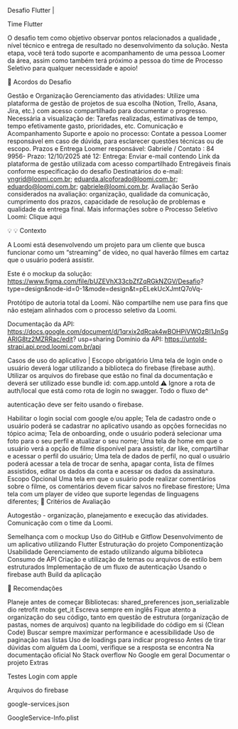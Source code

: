 Desafio Flutter |

Time Flutter

O desafio tem como objetivo observar pontos relacionados a qualidade , nível técnico e
entrega de resultado no desenvolvimento da solução.
Nesta etapa, você terá todo suporte e acompanhamento de uma pessoa Loomer da
área, assim como também terá próximo a pessoa do time de Processo Seletivo para
qualquer necessidade e apoio!

🤝 Acordos do Desafio

Gestão e Organização
Gerenciamento das atividades: Utilize uma plataforma de gestão de projetos de sua
escolha Notion, Trello, Asana, Jira, etc.) com acesso compartilhado para documentar o
progresso.
Necessária a visualização de: Tarefas realizadas, estimativas de tempo, tempo
efetivamente gasto, prioridades, etc.
Comunicação e Acompanhamento
Suporte e apoio no processo: Contate a pessoa Loomer responsável em caso de dúvida,
para esclarecer questões técnicas ou de escopo.
Prazos e Entrega
Loomer responsável: Gabriele / Contato  84 9956
Prazo: 12/10/2025 até 12
Entrega: Enviar e-mail contendo
Link da plataforma de gestão utilizada com acesso compartilhado
Entregáveis finais conforme especificação do desafio
Destinatários do e-mail: yngrid@loomi.com.br; eduarda.alcoforado@loomi.com.br;
eduardo@loomi.com.br; gabriele@loomi.com.br.
Avaliação
Serão considerados na avaliação: organização, qualidade da comunicação, cumprimento
dos prazos, capacidade de resolução de problemas e qualidade da entrega final.
Mais informações sobre o Processo Seletivo Loomi: Clique aqui

💡
💡 Contexto

A Loomi está desenvolvendo um projeto para um cliente que busca funcionar como um
“streamingˮ de vídeo, no qual haverão filmes em cartaz que o usuário poderá assistir.

Este é o mockup da solução: https://www.figma.com/file/bUZEVhX33cbZfZqRGkNZGV/Desafio?
type=design&node-id=01&mode=design&t=pELekUcXJmtQ7oVq-

Protótipo de autoria total da Loomi. Não compartilhe nem use para fins que não estejam
alinhados com o processo seletivo da Loomi.

Documentação da API
https://docs.google.com/document/d/1qrxix2dRcak4wBOHPiVWOzBI1JnSgARIG8tz2MZRRac/edit?
usp=sharing
Domínio da API https://untold-strapi.api.prod.loomi.com.br/api

Casos de uso do aplicativo | Escopo obrigatório
Uma tela de login onde o usuário deverá logar utilizando a biblioteca do firebase (firebase
auth). Utilizar os arquivos do firebase que estão no final da documentação e deverá ser
utilizado esse bundle id: com.app.untold
⚠ Ignore a rota de auth/local que está como rota de login no swagger. Todo o fluxo de^

autenticação deve ser feito usando o firebase.

Habilitar o login social com google e/ou apple;
Tela de cadastro onde o usuário poderá se cadastrar no aplicativo usando as opções
fornecidas no tópico acima;
Tela de onboarding, onde o usuário poderá selecionar uma foto para o seu perfil e atualizar o
seu nome;
Uma tela de home em que o usuário verá a opção de filme disponível para assistir, dar like,
compartilhar e acessar o perfil do usuário;
Uma tela de dados de perfil, no qual o usuário poderá acessar a tela de trocar de senha,
apagar conta, lista de filmes assistidos, editar os dados da conta e acessar os dados da
assinatura.
Escopo Opcional
Uma tela em que o usuário pode realizar comentários sobre o filme, os comentários devem
ficar salvos no firebase firestore;
Uma tela com um player de vídeo que suporte legendas de linguagens diferentes;
🚀 Critérios de Avaliação

Autogestão - organização, planejamento e execução das atividades.
Comunicação com o time da Loomi.

Semelhança com o mockup
Uso do GitHub e Gitflow
Desenvolvimento de um aplicativo utilizando Flutter
Estruturação do projeto
Componentização
Usabilidade
Gerenciamento de estado utilizando alguma biblioteca
Consumo de API
Criação e utilização de temas ou arquivos de estilo bem estruturados
Implementação de um fluxo de autenticação
Usando o firebase auth
Build da aplicação

💫 Recomendações

Planeje antes de começar
Bibliotecas:
shared_preferences
json_serializable
dio
retrofit
mobx
get_it
Escreva sempre em inglês
Fique atento a organização do seu código, tanto em questão de estrutura (organização de
pastas, nomes de arquivos) quanto na legibilidade do código em si Clean Code)
Buscar sempre maximizar performance e acessibilidade
Uso de paginação nas listas
Uso de loadings para indicar progresso
Antes de tirar dúvidas com alguém da Loomi, verifique se a resposta se encontra
Na documentação oficial
No Stack overflow
No Google em geral
Documentar o projeto
Extras

Testes
Login com apple

Arquivos do firebase

google-services.json

GoogleService-Info.plist

